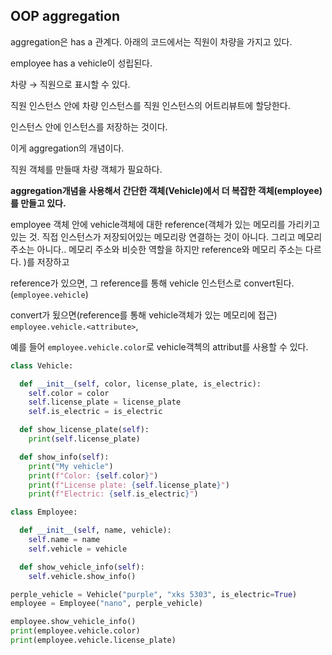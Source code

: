 ## OOP aggregation

aggregation은 has a 관계다. 아래의 코드에서는 직원이 차량을 가지고 있다.

employee has a vehicle이 성립된다.

차량 → 직원으로 표시할 수 있다.

직원 인스턴스 안에 차량 인스턴스를 직원 인스턴스의 어트리뷰트에 할당한다.

인스턴스 안에 인스턴스를 저장하는 것이다.

이게 aggregation의 개념이다.

직원 객체를 만들때 차량 객체가 필요하다.

**aggregation개념을 사용해서 간단한 객체(Vehicle)에서 더 복잡한 객체(employee)를 만들고 있다.**

employee 객체 안에 vehicle객체에 대한 reference(객체가 있는 메모리를 가리키고 있는 것. 직접 인스턴스가 저장되어있는 메모리랑 연결하는 것이 아니다. 그리고 메모리 주소는 아니다.. 메모리 주소와 비슷한 역할을 하지만 reference와 메모리 주소는 다르다. )를 저장하고

reference가 있으면, 그 reference를 통해 vehicle 인스턴스로 convert된다.(`employee.vehicle`)

convert가 됬으면(reference를 통해 vehicle객체가 있는 메모리에 접근) `employee.vehicle.<attribute>`,

예를 들어 `employee.vehicle.color`로 vehicle객첵의 attribut를 사용할 수 있다.

```python
class Vehicle:

  def __init__(self, color, license_plate, is_electric):
    self.color = color
    self.license_plate = license_plate
    self.is_electric = is_electric

  def show_license_plate(self):
    print(self.license_plate)

  def show_info(self):
    print("My vehicle")
    print(f"Color: {self.color}")
    print(f"License plate: {self.license_plate}")
    print(f"Electric: {self.is_electric}")

class Employee:

  def __init__(self, name, vehicle):
    self.name = name
    self.vehicle = vehicle

  def show_vehicle_info(self):
    self.vehicle.show_info()

perple_vehicle = Vehicle("purple", "xks 5303", is_electric=True)
employee = Employee("nano", perple_vehicle)

employee.show_vehicle_info()
print(employee.vehicle.color)
print(employee.vehicle.license_plate)
```
